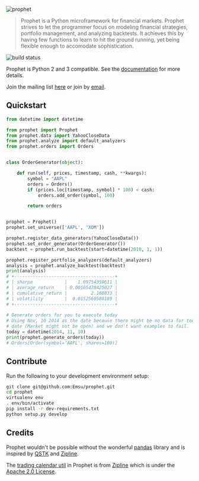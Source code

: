 ![prophet](docs/_static/img/logo.png?raw=true "Prophet")

> Prophet is a Python microframework for financial markets. Prophet strives to let the programmer focus on modeling financial strategies, portfolio management, and analyzing backtests. It achieves this by having few functions to learn to hit the ground running, yet being flexible enough to accomodate sophistication.

![build status](https://travis-ci.org/Emsu/prophet.svg?branch=master "Travis Build Status")

Prophet is Python 2 and 3 compatible. See the [documentation](http://prophet.michaelsu.io/) for more details.

Join the mailing list [here](https://groups.google.com/forum/#!forum/prophet-financial-framework) or join by [email](mailto:prophet-financial-framework+subscribe@googlegroups.com?subject=Subscribe).

## Quickstart

```python
from datetime import datetime

from prophet import Prophet
from prophet.data import YahooCloseData
from prophet.analyze import default_analyzers
from prophet.orders import Orders


class OrderGenerator(object):

    def run(self, prices, timestamp, cash, **kwargs):
        symbol = "AAPL"
        orders = Orders()
        if (prices.loc[timestamp, symbol] * 100) < cash:
            orders.add_order(symbol, 100)

        return orders


prophet = Prophet()
prophet.set_universe(['AAPL', 'XOM'])

prophet.register_data_generators(YahooCloseData())
prophet.set_order_generator(OrderGenerator())
backtest = prophet.run_backtest(start=datetime(2010, 1, 1))

prophet.register_portfolio_analyzers(default_analyzers)
analysis = prophet.analyze_backtest(backtest)
print(analysis)
# +--------------------------------------+
# | sharpe            |    1.09754359611 |
# | average_return    | 0.00105478425027 |
# | cumulative_return |         2.168833 |
# | volatility        |  0.0152560508189 |
# +--------------------------------------+
    
# Generate orders for you to execute today
# Using Nov, 10 2014 as the date because there might be no data for today's
# date (Market might not be open) and we don't want examples to fail.
today = datetime(2014, 11, 10)
print(prophet.generate_orders(today))
# Orders[Order(symbol='AAPL', shares=100)]
```

## Contribute

Run the following to your development environment setup:

```bash
git clone git@github.com:Emsu/prophet.git
cd prophet
virtualenv env
. env/bin/activate
pip install -r dev-requirements.txt
python setup.py develop
```

## Credits
Prophet wouldn't be possible without the wonderful [pandas](https://github.com/pydata/pandas) library and is inspired by [QSTK](https://github.com/tucker777/QSTK) and [Zipline](https://github.com/quantopian/zipline).

The [trading calendar util](https://github.com/Emsu/prophet/blob/master/prophet/utils/tradingcalendar.py) in Prophet is from [Zipline](https://github.com/quantopian/zipline) which is under the [Apache 2.0 License](https://github.com/quantopian/zipline/blob/master/LICENSE).
